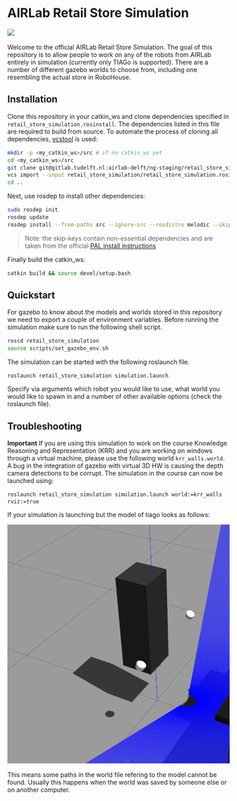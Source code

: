 # AIRLab Retail Store Simulation

<img src="https://img.shields.io/badge/ROS%20version-melodic-blue.svg"/>

Welcome to the official AIRLab Retail Store Simulation. The goal of this repository is to allow people to work on any of the robots from AIRLab entirely in simulation (currently only TIAGo is supported). There are a number of different gazebo worlds to choose from, including one resembling the actual store in RoboHouse.

## Installation

Clone this repository in your catkin_ws and clone dependencies specified in `retail_store_simulation.rosinstall`. The dependencies listed in this file are required to build from source. To automate the process of cloning all dependencies, [vcstool](http://wiki.ros.org/vcstool) is used:

``` bash
mkdir -p <my_catkin_ws>/src # if no catkin_ws yet
cd <my_catkin_ws>/src
git clone git@gitlab.tudelft.nl:airlab-delft/ng-staging/retail_store_simulation.git
vcs import --input retail_store_simulation/retail_store_simulation.rosinstall .
cd ..
```

Next, use rosdep to install other dependencies:
``` bash
sudo rosdep init
rosdep update
rosdep install --from-paths src --ignore-src --rosdistro melodic --skip-keys="opencv2 opencv2-nonfree pal_laser_filters speed_limit_node sensor_to_cloud hokuyo_node libdw-dev python-graphitesend-pip python-statsd pal_filters pal_vo_server pal_usb_utils pal_pcl pal_pcl_points_throttle_and_filter pal_karto pal_local_joint_control camera_calibration_files pal_startup_msgs pal-orbbec-openni2 dummy_actuators_manager pal_local_planner gravity_compensation_controller current_limit_controller dynamic_footprint dynamixel_cpp tf_lookup slam_toolbox joint_impedance_trajectory_controller cartesian_impedance_controller omni_base_description omni_drive_controller"
```
> Note: the skip-keys contain non-essential dependencies and are taken from the official [PAL install instructions](http://wiki.ros.org/Robots/TIAGo%2B%2B/Tutorials/Installation/InstallUbuntuAndROS)

Finally build the catkin_ws:
``` bash
catkin build && source devel/setup.bash
```

## Quickstart

For gazebo to know about the models and worlds stored in this repository we need to export a couple of environment variables. Before running the simulation make sure to run the following shell script.

``` bash
roscd retail_store_simulation
source scripts/set_gazebo_env.sh
```

The simulation can be started with the following roslaunch file.

```
roslaunch retail_store_simulation simulation.launch
```

Specify via arguments which robot you would like to use, what world you would like to spawn in and a number of other available options (check the roslaunch file).

## Troubleshooting

**Important**
If you are using this simulation to work on the course Knowledge Reasoning and Representation (KRR) and you are working on windows through a virtual machine, please use the following world `krr_walls.world`. A bug in the integration of gazebo with virtual 3D HW is causing the depth camera detections to be corrupt. The simulation in the course can now be launched using:

```
roslaunch retail_store_simulation simulation.launch world:=krr_walls rviz:=true
```



If your simulation is launching but the model of tiago looks as follows:

![](troubleshoot1.png)

This means some paths in the world file refering to the model cannot be found. Usually this happens when the world was saved by someone else or on another computer.
